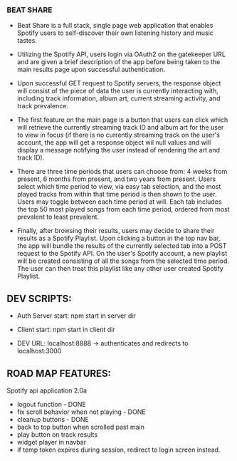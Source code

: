 ### BEAT SHARE 

 - Beat Share is a full stack, single page web application that enables Spotify users to self-discover their own listening history and music tastes.  

 - Utilizing the Spotify API, users login via OAuth2 on the gatekeeper URL and are given a brief description of the app before being taken to the main results page upon successful authentication.

 - Upon successful GET request to Spotify servers, the response object will consist of the piece of data the user is currently interacting with, including track information, album art, current streaming activity, and track prevalence.

 - The first feature on the main page is a button that users can click which will retrieve the currently streaming track ID and album art for the user to view in focus (if there is no currently streaming track on the user's account, the app will get a response object wil null values and will display a message notifying the user instead of rendering the art and track ID).

 - There are three time periods that users can choose from: 4 weeks from present, 6 months from present, and two years from present.  Users select which time period to view, via easy tab selection, and the most played tracks from within that time period is then shown to the user.  Users may toggle between each time period at will.  Each tab includes the top 50 most played songs from each time period, ordered from most prevalent to least prevalent. 

 - Finally, after browsing their results, users may decide to share their results as a Spotify Playlist.  Upon clicking a button in the top nav bar, the app will bundle the results of the currently selected tab into a POST request to the Spotify API.  On the user's Spotify account, a new playlist will be created consisting of all the songs from the selected time period.  The user can then treat this playlist like any other user created Spotify Playlist.   

## DEV SCRIPTS:

- Auth Server start: npm start in server dir

- Client start: npm start in client dir

- DEV URL: localhost:8888 -> authenticates and redirects to localhost:3000

## ROAD MAP FEATURES:
Spotify api application 2.0a
 - logout function - DONE
 - fix scroll behavior when not playing - DONE
 - cleanup buttons - DONE
 - back to top button when scrolled past main
 - play button on track results
 - widget player in navbar 
 - if temp token expires during session, redirect to login screen instead.
 